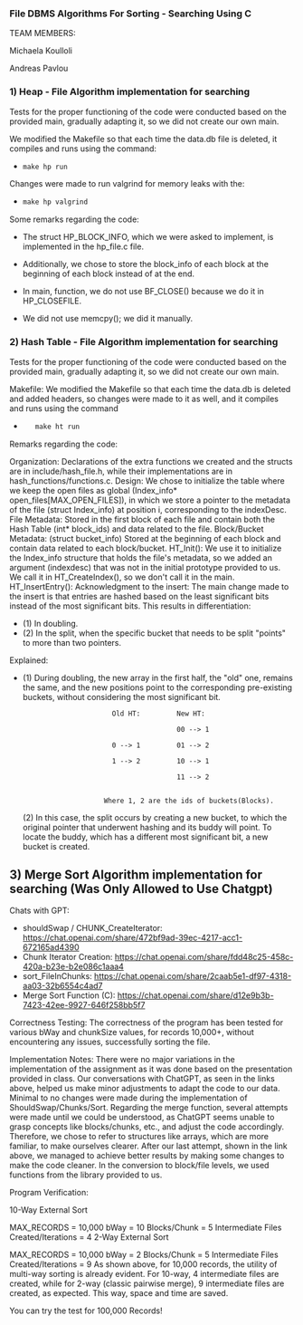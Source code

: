 ### File DBMS Algorithms For Sorting - Searching Using C

TEAM MEMBERS: 

Michaela Koulloli 

Andreas Pavlou 

 ### 1) Heap - File Algorithm implementation for searching

Tests for the proper functioning of the code were conducted based on the provided main, gradually adapting it, so we did not create our own main.

We modified the Makefile so that each time the data.db file is deleted, it compiles and runs using the command:
- ```c
  make hp run 
  
Changes were made to run valgrind for memory leaks with the:
- ```c
  make hp valgrind
  
Some remarks regarding the code:
- The struct HP_BLOCK_INFO, which we were asked to implement, is implemented in the hp_file.c file.

- Additionally, we chose to store the block_info of each block at the beginning of each block instead of at the end.

- In main, function, we do not use BF_CLOSE() because we do it in HP_CLOSEFILE.

- We did not use memcpy(); we did it manually.



 ### 2) Hash Table - File Algorithm implementation for searching 

 
Tests for the proper functioning of the code were conducted based on the provided main, gradually adapting it, so we did not create our own main.

Makefile: We modified the Makefile so that each time the data.db is deleted and added headers, so changes were made to it as well, and it compiles and runs using the command
- ```c
     make ht run

Remarks regarding the code:

Organization: Declarations of the extra functions we created and the structs are in include/hash_file.h, while their implementations are in hash_functions/functions.c.
Design: We chose to initialize the table where we keep the open files as global (Index_info* open_files[MAX_OPEN_FILES]), in which we store a pointer to the metadata of the file (struct Index_info) at position i, corresponding to the indexDesc.
File Metadata: Stored in the first block of each file and contain both the Hash Table (int* block_ids) and data related to the file. Block/Bucket Metadata: (struct bucket_info) Stored at the beginning of each block and contain data related to each block/bucket.
HT_Init(): We use it to initialize the Index_info structure that holds the file's metadata, so we added an argument (indexdesc) that was not in the initial prototype provided to us. We call it in HT_CreateIndex(), so we don't call it in the main.
HT_InsertEntry(): Acknowledgment to the insert: The main change made to the insert is that entries are hashed based on the least significant bits instead of the most significant bits. This results in differentiation:

- (1) In doubling.
- (2) In the split, when the specific bucket that needs to be split "points" to more than two pointers.

Explained:
- (1) During doubling, the new array in the first half, the "old" one, remains the same, and the new positions point to the corresponding pre-existing buckets, without considering the most significant bit.


                            Old HT:         New HT:

       	                                    00 --> 1

                            0 --> 1         01 --> 2

                            1 --> 2         10 --> 1

                                            11 --> 2


                          Where 1, 2 are the ids of buckets(Blocks).


  (2) In this case, the split occurs by creating a new bucket, to which the original pointer that underwent hashing and its buddy will point. To locate the buddy, which has a different most significant bit, a new bucket is created.


## 3) Merge Sort Algorithm implementation for searching (Was Only Allowed to Use Chatgpt)
Chats with GPT:

- shouldSwap / CHUNK_CreateIterator: https://chat.openai.com/share/472bf9ad-39ec-4217-acc1-672165ad4390
- Chunk Iterator Creation: https://chat.openai.com/share/fdd48c25-458c-420a-b23e-b2e086c1aaa4
- sort_FileInChunks: https://chat.openai.com/share/2caab5e1-df97-4318-aa03-32b6554c4ad7
- Merge Sort Function (C): https://chat.openai.com/share/d12e9b3b-7423-42ee-9927-646f258bb5f7


Correctness Testing:
The correctness of the program has been tested for various bWay and chunkSize values, for records 10,000+, without encountering any issues, successfully sorting the file.

Implementation Notes:
There were no major variations in the implementation of the assignment as it was done based on the presentation provided in class. Our conversations with ChatGPT, as seen in the links above, helped us make minor adjustments to adapt the code to our data. Minimal to no changes were made during the implementation of ShouldSwap/Chunks/Sort. Regarding the merge function, several attempts were made until we could be understood, as ChatGPT seems unable to grasp concepts like blocks/chunks, etc., and adjust the code accordingly. Therefore, we chose to refer to structures like arrays, which are more familiar, to make ourselves clearer. After our last attempt, shown in the link above, we managed to achieve better results by making some changes to make the code cleaner. In the conversion to block/file levels, we used functions from the library provided to us.

Program Verification:

10-Way External Sort

MAX_RECORDS = 10,000
bWay = 10
Blocks/Chunk = 5
Intermediate Files Created/Iterations = 4
2-Way External Sort

MAX_RECORDS = 10,000
bWay = 2
Blocks/Chunk = 5
Intermediate Files Created/Iterations = 9
As shown above, for 10,000 records, the utility of multi-way sorting is already evident. For 10-way, 4 intermediate files are created, while for 2-way (classic pairwise merge), 9 intermediate files are created, as expected. This way, space and time are saved.

You can try the test for 100,000 Records!






